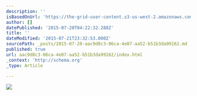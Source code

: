 ```yaml
---
description: ''
isBasedOnUrl: 'https://the-grid-user-content.s3-us-west-2.amazonaws.com/d8ba1e01-655b-4798-871b-25cfbc5f82ff.gif'
author: []
datePublished: '2015-07-20T04:22:32.288Z'
title: ''
dateModified: '2015-07-21T23:32:53.000Z'
sourcePath: _posts/2015-07-20-aac9d8c3-06ca-4e07-aa52-b51b3da99162.md
published: true
url: aac9d8c3-06ca-4e07-aa52-b51b3da99162/index.html
_context: 'http://schema.org'
_type: Article

---
```

![](https://the-grid-user-content.s3-us-west-2.amazonaws.com/d8ba1e01-655b-4798-871b-25cfbc5f82ff.gif)